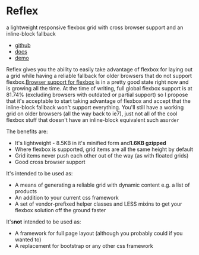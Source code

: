 # Reflex

a lightweight responsive flexbox grid with cross browser support and an inline-block fallback

*   [github](https://github.com/leejordan/reflex)
*   [docs](http://leejordan.github.io/reflex/docs)
*   [demo](http://leejordan.github.io/reflex/docs/demo.html)

Reflex gives you the ability to easily take advantage of flexbox for laying out a grid while having a reliable fallback for older browsers that do not support flexbox.[Browser support for flexbox](http://caniuse.com/#search=flex) is in a pretty good state right now and is growing all the time. At the time of writing, full global flexbox support is at 81.74% (excluding browsers with outdated or partial support) so I propose that it's acceptable to start taking advantage of flexbox and accept that the inline-block fallback won't support everything. You'll still have a working grid on older browsers (all the way back to ie7), just not all of the cool flexbox stuff that doesn't have an inline-block equivalent such as`order`

The benefits are:

*   It's lightweight - 8.5KB in it's minified form and**1.6KB gzipped**
*   Where flexbox is supported, grid items are all the same height by default
*   Grid items never push each other out of the way (as with floated grids)
*   Good cross browser support

It's intended to be used as:

*   A means of generating a reliable grid with dynamic content e.g. a list of products
*   An addition to your current css framework
*   A set of vendor-prefixed helper classes and LESS mixins to get your flexbox solution off the ground faster

It's**not** intended to be used as:

*   A framework for full page layout (although you probably could if you wanted to)
*   A replacement for bootstrap or any other css framework
